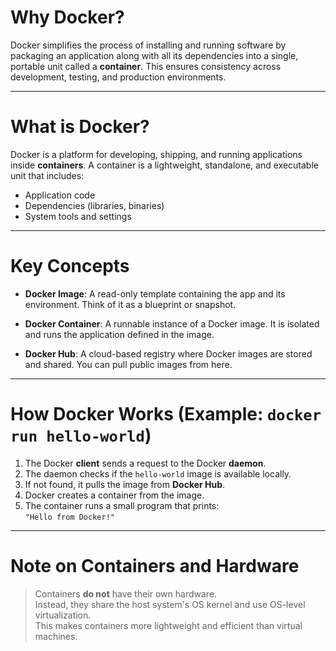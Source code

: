# Why Docker?

Docker simplifies the process of installing and running software by packaging an application along with all its dependencies into a single, portable unit called a **container**. This ensures consistency across development, testing, and production environments.

---

# What is Docker?

Docker is a platform for developing, shipping, and running applications inside **containers**. A container is a lightweight, standalone, and executable unit that includes:

- Application code
- Dependencies (libraries, binaries)
- System tools and settings

---

# Key Concepts

- **Docker Image**: A read-only template containing the app and its environment. Think of it as a blueprint or snapshot.

- **Docker Container**: A runnable instance of a Docker image. It is isolated and runs the application defined in the image.

- **Docker Hub**: A cloud-based registry where Docker images are stored and shared. You can pull public images from here.

---

# How Docker Works (Example: `docker run hello-world`)

1. The Docker **client** sends a request to the Docker **daemon**.
2. The daemon checks if the `hello-world` image is available locally.
3. If not found, it pulls the image from **Docker Hub**.
4. Docker creates a container from the image.
5. The container runs a small program that prints:  
   `"Hello from Docker!"`

---

# Note on Containers and Hardware

> Containers **do not** have their own hardware.  
> Instead, they share the host system's OS kernel and use OS-level virtualization.  
> This makes containers more lightweight and efficient than virtual machines.